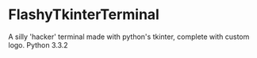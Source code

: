 FlashyTkinterTerminal
=====================

A silly 'hacker' terminal made with python's tkinter, complete with custom logo.
Python 3.3.2
